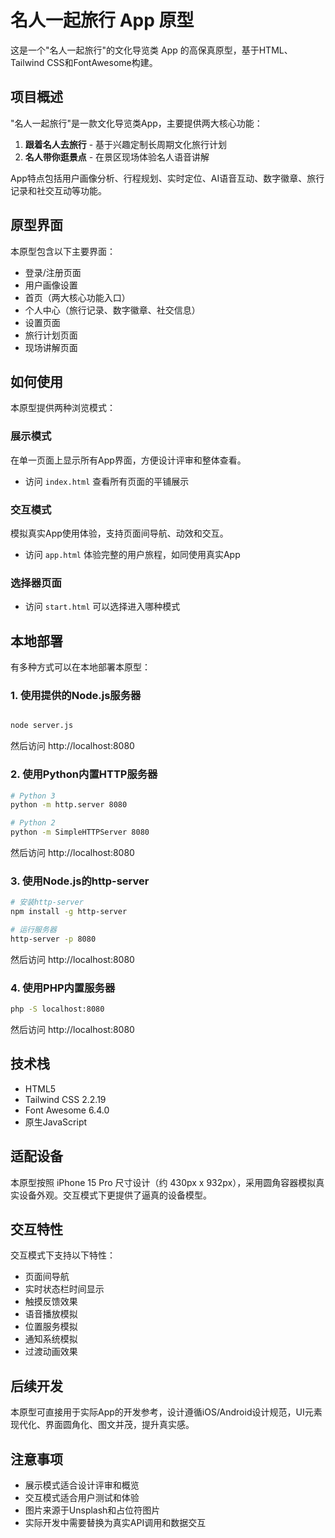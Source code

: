 # 名人一起旅行 App 原型

这是一个"名人一起旅行"的文化导览类 App 的高保真原型，基于HTML、Tailwind CSS和FontAwesome构建。

## 项目概述

"名人一起旅行"是一款文化导览类App，主要提供两大核心功能：
1. **跟着名人去旅行** - 基于兴趣定制长周期文化旅行计划
2. **名人带你逛景点** - 在景区现场体验名人语音讲解

App特点包括用户画像分析、行程规划、实时定位、AI语音互动、数字徽章、旅行记录和社交互动等功能。

## 原型界面

本原型包含以下主要界面：
- 登录/注册页面
- 用户画像设置
- 首页（两大核心功能入口）
- 个人中心（旅行记录、数字徽章、社交信息）
- 设置页面
- 旅行计划页面
- 现场讲解页面

## 如何使用

本原型提供两种浏览模式：

### 展示模式
在单一页面上显示所有App界面，方便设计评审和整体查看。
- 访问 `index.html` 查看所有页面的平铺展示

### 交互模式
模拟真实App使用体验，支持页面间导航、动效和交互。
- 访问 `app.html` 体验完整的用户旅程，如同使用真实App

### 选择器页面
- 访问 `start.html` 可以选择进入哪种模式

## 本地部署

有多种方式可以在本地部署本原型：

### 1. 使用提供的Node.js服务器

```bash

node server.js
```

然后访问 http://localhost:8080

### 2. 使用Python内置HTTP服务器

```bash
# Python 3
python -m http.server 8080

# Python 2
python -m SimpleHTTPServer 8080
```

然后访问 http://localhost:8080

### 3. 使用Node.js的http-server

```bash
# 安装http-server
npm install -g http-server

# 运行服务器
http-server -p 8080
```

然后访问 http://localhost:8080

### 4. 使用PHP内置服务器

```bash
php -S localhost:8080
```

然后访问 http://localhost:8080

## 技术栈

- HTML5
- Tailwind CSS 2.2.19
- Font Awesome 6.4.0
- 原生JavaScript

## 适配设备

本原型按照 iPhone 15 Pro 尺寸设计（约 430px x 932px），采用圆角容器模拟真实设备外观。交互模式下更提供了逼真的设备模型。

## 交互特性

交互模式下支持以下特性：
- 页面间导航
- 实时状态栏时间显示
- 触摸反馈效果
- 语音播放模拟
- 位置服务模拟
- 通知系统模拟
- 过渡动画效果

## 后续开发

本原型可直接用于实际App的开发参考，设计遵循iOS/Android设计规范，UI元素现代化、界面圆角化、图文并茂，提升真实感。

## 注意事项

- 展示模式适合设计评审和概览
- 交互模式适合用户测试和体验
- 图片来源于Unsplash和占位符图片
- 实际开发中需要替换为真实API调用和数据交互 